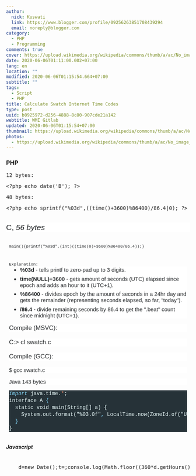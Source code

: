 ```yaml
---
author:
  nick: Kuswati
  link: https://www.blogger.com/profile/09256263851708439294
  email: noreply@blogger.com
category:
  - PHP
  - Programming
comments: true
cover: https://upload.wikimedia.org/wikipedia/commons/thumb/a/ac/No_image_available.svg/2048px-No_image_available.svg.png
date: 2020-06-06T01:11:00.002+07:00
lang: en
location: ""
modified: 2020-06-06T01:15:54.664+07:00
subtitle: ""
tags:
  - Script
  - PHP
title: Calculate Swatch Internet Time Codes
type: post
uuid: b0925972-d256-4888-8c80-907cde21a142
webtitle: WMI Gitlab
updated: 2020-06-06T01:15:54+07:00
thumbnail: https://upload.wikimedia.org/wikipedia/commons/thumb/a/ac/No_image_available.svg/2048px-No_image_available.svg.png
photos:
  - https://upload.wikimedia.org/wikipedia/commons/thumb/a/ac/No_image_available.svg/2048px-No_image_available.svg.png
---
```


<h3 style="text-align: left;">PHP</h3><pre style="text-align: left;">12 bytes:</pre><pre style="text-align: left;">&lt;?php echo date('B'); ?&gt;</pre><pre style="text-align: left;">48 bytes:</pre><pre style="text-align: left;">&lt;?php echo&nbsp;sprintf("%03d",((time()+3600)%86400)/86.4|0); ?&gt;</pre><div><br></div><div>  <h3 style="background-color: white; border: 0px; box-sizing: inherit; color: #242729; font-family: arial, &quot;helvetica neue&quot;, helvetica, sans-serif; font-size: 21px; font-stretch: inherit; font-variant-east-asian: inherit; font-variant-numeric: inherit; line-height: 1.3; margin: 0px 0px 1em; overflow-wrap: break-word; padding: 0px; text-align: left; vertical-align: baseline;"><span style="font-weight: normal;">C,&nbsp;<em style="border: 0px; box-sizing: inherit; font-family: inherit; font-stretch: inherit; font-variant: inherit; line-height: inherit; margin: 0px; padding: 0px; vertical-align: baseline;">56 bytes</em></span></h3></div><div>  <pre style="border-radius: 3px; border: 0px; box-sizing: inherit; color: #242729; font-family: consolas, menlo, monaco, &quot;lucida console&quot;, &quot;liberation mono&quot;, &quot;dejavu sans mono&quot;, &quot;bitstream vera sans mono&quot;, &quot;courier new&quot;, monospace, sans-serif; font-size: 13px; font-stretch: inherit; font-variant-east-asian: inherit; font-variant-numeric: inherit; line-height: inherit; margin-bottom: 1em; margin-top: 0px; max-height: 600px; overflow-wrap: normal; overflow: auto; padding: 12px 8px; text-align: left; vertical-align: baseline; width: auto;"><code style="border: 0px; box-sizing: inherit; font-family: consolas, menlo, monaco, &quot;lucida console&quot;, &quot;liberation mono&quot;, &quot;dejavu sans mono&quot;, &quot;bitstream vera sans mono&quot;, &quot;courier new&quot;, monospace, sans-serif; font-stretch: inherit; font-style: inherit; font-variant: inherit; font-weight: inherit; line-height: inherit; margin: 0px; padding: 0px; vertical-align: baseline; white-space: inherit;">main(){printf("%03d",(int)((time(0)+3600)%86400/86.4));}</code></pre>  <pre style="border-radius: 3px; border: 0px; box-sizing: inherit; color: #242729; font-family: consolas, menlo, monaco, &quot;lucida console&quot;, &quot;liberation mono&quot;, &quot;dejavu sans mono&quot;, &quot;bitstream vera sans mono&quot;, &quot;courier new&quot;, monospace, sans-serif; font-size: 13px; font-stretch: inherit; font-variant-east-asian: inherit; font-variant-numeric: inherit; line-height: inherit; margin-bottom: 1em; margin-top: 0px; max-height: 600px; overflow-wrap: normal; overflow: auto; padding: 12px 8px; text-align: left; vertical-align: baseline; width: auto;"><code style="border: 0px; box-sizing: inherit; font-family: consolas, menlo, monaco, &quot;lucida console&quot;, &quot;liberation mono&quot;, &quot;dejavu sans mono&quot;, &quot;bitstream vera sans mono&quot;, &quot;courier new&quot;, monospace, sans-serif; font-stretch: inherit; font-style: inherit; font-variant: inherit; line-height: inherit; margin: 0px; padding: 0px; vertical-align: baseline; white-space: inherit;"><span style="font-weight: inherit;">Explanation:</span><ul style="background-color: white; border: 0px; box-sizing: inherit; font-family: arial, &quot;helvetica neue&quot;, helvetica, sans-serif; font-size: 15px; font-stretch: inherit; font-variant-east-asian: inherit; font-variant-numeric: inherit; font-weight: inherit; line-height: inherit; list-style-image: initial; list-style-position: initial; margin: 0px 0px 1em 30px; padding: 0px; vertical-align: baseline; white-space: normal;"><li style="border: 0px; box-sizing: inherit; font-family: inherit; font-stretch: inherit; font-style: inherit; font-variant: inherit; font-weight: inherit; line-height: inherit; margin: 0px 0px 0.5em; overflow-wrap: break-word; padding: 0px; vertical-align: baseline;"><strong style="border: 0px; box-sizing: inherit; font-family: inherit; font-stretch: inherit; font-style: inherit; font-variant: inherit; line-height: inherit; margin: 0px; padding: 0px; vertical-align: baseline;">%03d</strong>&nbsp;- tells printf to zero-pad up to 3 digits.</li><li style="border: 0px; box-sizing: inherit; font-family: inherit; font-stretch: inherit; font-style: inherit; font-variant: inherit; font-weight: inherit; line-height: inherit; margin: 0px 0px 0.5em; overflow-wrap: break-word; padding: 0px; vertical-align: baseline;"><strong style="border: 0px; box-sizing: inherit; font-family: inherit; font-stretch: inherit; font-style: inherit; font-variant: inherit; line-height: inherit; margin: 0px; padding: 0px; vertical-align: baseline;">time(NULL)+3600</strong>&nbsp;- gets amount of seconds (UTC) elapsed since epoch and adds an hour to it (UTC+1).</li><li style="border: 0px; box-sizing: inherit; font-family: inherit; font-stretch: inherit; font-style: inherit; font-variant: inherit; font-weight: inherit; line-height: inherit; margin: 0px 0px 0.5em; overflow-wrap: break-word; padding: 0px; vertical-align: baseline;"><strong style="border: 0px; box-sizing: inherit; font-family: inherit; font-stretch: inherit; font-style: inherit; font-variant: inherit; line-height: inherit; margin: 0px; padding: 0px; vertical-align: baseline;">%86400</strong>&nbsp;- divides epoch by the amount of seconds in a 24hr day and gets the remainder (representing seconds elapsed, so far, "today").</li><li style="border: 0px; box-sizing: inherit; font-family: inherit; font-stretch: inherit; font-style: inherit; font-variant: inherit; font-weight: inherit; line-height: inherit; margin: 0px; overflow-wrap: break-word; padding: 0px; vertical-align: baseline;"><strong style="border: 0px; box-sizing: inherit; font-family: inherit; font-stretch: inherit; font-style: inherit; font-variant: inherit; line-height: inherit; margin: 0px; padding: 0px; vertical-align: baseline;">/86.4</strong>&nbsp;- divide remaining seconds by 86.4 to get the ".beat" count since midnight (UTC+1).</li></ul><h4 style="background-color: white; border: 0px; box-sizing: inherit; font-family: arial, &quot;helvetica neue&quot;, helvetica, sans-serif; font-size: 17px; font-stretch: inherit; font-variant-east-asian: inherit; font-variant-numeric: inherit; font-weight: 400; line-height: 1.3; margin: 0px 0px 1em; overflow-wrap: break-word; padding: 0px; text-align: left; vertical-align: baseline; white-space: normal;">Compile (MSVC):</h4><h3 style="background-color: white; border: 0px; box-sizing: inherit; font-family: arial, &quot;helvetica neue&quot;, helvetica, sans-serif; font-size: 17px; font-stretch: inherit; font-variant-east-asian: inherit; font-variant-numeric: inherit; font-weight: 400; line-height: 1.3; margin: 0px 0px 1em; overflow-wrap: break-word; padding: 0px; vertical-align: baseline; white-space: normal;">C:&gt; cl swatch.c</h3><h4 style="background-color: white; border: 0px; box-sizing: inherit; font-family: arial, &quot;helvetica neue&quot;, helvetica, sans-serif; font-size: 17px; font-stretch: inherit; font-variant-east-asian: inherit; font-variant-numeric: inherit; font-weight: 400; line-height: 1.3; margin: 0px 0px 1em; overflow-wrap: break-word; padding: 0px; text-align: left; vertical-align: baseline; white-space: normal;">Compile (GCC):</h4><p style="background-color: white; border: 0px; box-sizing: inherit; clear: both; font-family: arial, &quot;helvetica neue&quot;, helvetica, sans-serif; font-size: 15px; font-stretch: inherit; font-variant-east-asian: inherit; font-variant-numeric: inherit; font-weight: inherit; line-height: inherit; margin: 0px 0px 1em; padding: 0px; vertical-align: baseline; white-space: normal;">$ gcc swatch.c</p><h3 style="background-color: white; border: 0px; box-sizing: inherit; clear: both; font-family: arial, &quot;helvetica neue&quot;, helvetica, sans-serif; font-size: 15px; font-stretch: inherit; font-variant-east-asian: inherit; font-variant-numeric: inherit; line-height: inherit; margin: 0px 0px 1em; padding: 0px; text-align: left; vertical-align: baseline; white-space: normal;"><span style="font-weight: normal;">Java 143 bytes</span></h3><div><div style="background-color: #263238; color: #eeffff; font-family: consolas, consolas, &quot;courier new&quot;, monospace; font-size: 14px; line-height: 19px;"><div><span style="color: #89ddff; font-style: italic;">import</span>&nbsp;java.time.<span style="color: #f78c6c;">*</span>;</div><div>interface&nbsp;A&nbsp;<span style="color: #89ddff;">{</span></div><div>&nbsp;&nbsp;static&nbsp;void&nbsp;main(String[]&nbsp;a)&nbsp;{</div><div>&nbsp;&nbsp;&nbsp;&nbsp;System.out.format("%03.0f"<span style="color: #89ddff;">,</span>&nbsp;LocalTime.now(ZoneId.of("UT+1")).toSecondOfDay()&nbsp;/&nbsp;86.4);</div><div>&nbsp;&nbsp;<span style="color: #89ddff;">}</span></div><div>}</div></div></div></code></pre></div><div>  <h5>Javascript</h5>  <pre><br>    d=new Date();t=;console.log(Math.floor((360*d.getHours()+60*d.getMinutes()+d.getSeconds())/86.4));<br>  </pre></div>